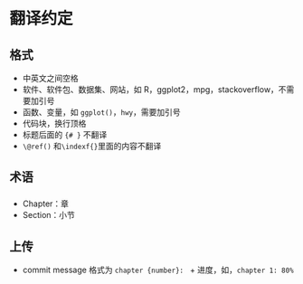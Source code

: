 # 翻译约定

## 格式

- 中英文之间空格
- 软件、软件包、数据集、网站，如 R，ggplot2，mpg，stackoverflow，不需要加引号
- 函数、变量，如 `ggplot()`，`hwy`，需要加引号
- 代码块，换行顶格
- 标题后面的 `{# }` 不翻译
- `\@ref()` 和`\indexf{}`里面的内容不翻译

## 术语

### 

- Chapter：章
- Section：小节

## 上传

- commit message 格式为 `chapter {number}: ` + 进度，如，`chapter 1: 80%`
